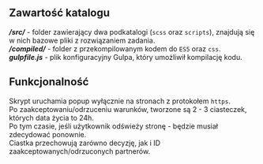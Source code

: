 ## Zawartość katalogu 

***/src/*** - folder zawierający dwa podkatalogi (`scss` oraz `scripts`), znajdują się w nich bazowe pliki z rozwiązaniem zadania.  
***/compiled/*** - folder z przekompilowanym kodem do `ES5` oraz `css`.  
***gulpfile.js*** - plik konfiguracyjny Gulpa, który umożliwił kompilację kodu.  

## Funkcjonalność

Skrypt uruchamia popup wyłącznie na stronach z protokołem `https`.  
Po zaakceptowaniu/odrzuceniu warunków, tworzone są 2 - 3 ciasteczek, których data życia to 24h.  
Po tym czasie, jeśli użytkownik odświeży stronę - będzie musiał zdecydować ponownie.  
Ciastka przechowują zarówno decyzję, jak i ID zaakceptowanych/odrzuconych partnerów.  



